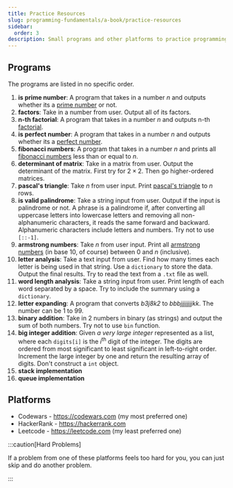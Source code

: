 ```yaml
---
title: Practice Resources
slug: programming-fundamentals/a-book/practice-resources
sidebar:
  order: 3
description: Small programs and other platforms to practice programming
---
```


## Programs

The programs are listed in no specific order.

1. **is prime number**: A program that takes in a number $n$ and outputs whether
   its a [prime number](https://en.wikipedia.org/wiki/Prime_number) or not.
2. **factors**: Take in a number from user. Output all of its factors.
3. **n-th factorial**: A program that takes in a number $n$ and outputs n-th
   [factorial](https://en.wikipedia.org/wiki/Factorial).
4. **is perfect number**: A program that takes in a number $n$ and outputs
   whether its a [perfect number](https://en.wikipedia.org/wiki/Perfect_number).
5. **fibonacci numbers**: A program that takes in a number $n$ and prints all
   [fibonacci numbers](https://en.wikipedia.org/wiki/Fibonacci_sequence) less
   than or equal to $n$.
6. **determinant of matrix**: Take in a matrix from user. Output the determinant
   of the matrix. First try for $2\times 2$. Then go higher-ordered matrices.
7. **pascal's triangle**: Take $n$ from user input. Print
   [pascal's triangle](https://en.wikipedia.org/wiki/Pascal's_triangle) to $n$
   rows.
8. **is valid palindrome**: Take a string input from user. Output if the input
   is palindrome or not. A phrase is a palindrome if, after converting all
   uppercase letters into lowercase letters and removing all non-alphanumeric
   characters, it reads the same forward and backward. Alphanumeric characters
   include letters and numbers. Try not to use `[::-1]`.
9. **armstrong numbers**: Take $n$ from user input. Print all
   [armstrong numbers](https://en.wikipedia.org/wiki/Narcissistic_number) (in
   base 10, of course) between 0 and $n$ (inclusive).
10. **letter analysis**: Take a text input from user. Find how many times each
    letter is being used in that string. Use a `dictionary` to store the data.
    Output the final results. Try to read the text from a `.txt` file as well.
11. **word length analysis**: Take a string input from user. Print length of
    each word separated by a space. Try to include the summary using a
    `dictionary`.
12. **letter expanding**: A program that converts _b3j8k2_ to _bbbjjjjjjjjkk_.
    The number can be 1 to 99.
13. **binary addition**: Take in 2 numbers in binary (as strings) and output the
    sum of both numbers. Try not to use `bin` function.
14. **big integer addition**: Given _a very large integer_ represented as a
    list, where each `digits[i]` is the $i^{\text{th}}$ digit of the integer.
    The digits are ordered from most significant to least significant in
    left-to-right order. Increment the large integer by one and return the
    resulting array of digits. Don't construct a `int` object.
15. **stack implementation**
16. **queue implementation**

## Platforms

- Codewars - https://codewars.com (my most preferred one)
- HackerRank - https://hackerrank.com
- Leetcode - https://leetcode.com (my least preferred one)

:::caution[Hard Problems]

If a problem from one of these platforms feels too hard for you, you can just
skip and do another problem.

:::
